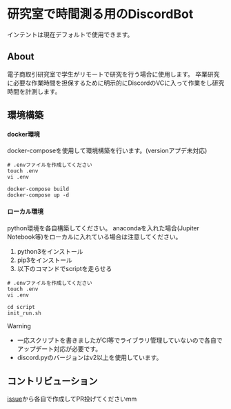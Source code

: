 # 研究室で時間測る用のDiscordBot
インテントは現在デフォルトで使用できます。
## About
電子商取引研究室で学生がリモートで研究を行う場合に使用します。
卒業研究に必要な作業時間を担保するために明示的にDiscordのVCに入って作業をし研究時間を計測します。

## 環境構築
#### docker環境
docker-composeを使用して環境構築を行います。(versionアプデ未対応)
```shell
# .envファイルを作成してください
touch .env
vi .env

docker-compose build
docker-compose up -d
```
#### ローカル環境
python環境を各自構築してください。
anacondaを入れた場合(Jupiter Notebook等)をローカルに入れている場合は注意してください。

1. python3をインストール
2. pip3をインストール
3. 以下のコマンドでscriptを走らせる
```shell
# .envファイルを作成してください
touch .env
vi .env

cd script 
init_run.sh
```
> [!WARNING]
> - 一応スクリプトを書きましたがCI等でライブラリ管理していないので各自でアップデート対応が必要です。
> - discord.pyのバージョンはv2以上を使用しています。

## コントリビューション
[issue](https://github.com/kindai-ecl/discord-bot-commit-time/issues)から各自で作成してPR投げてくださいmm

